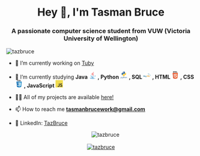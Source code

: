 <h1 align="center">Hey 👋, I'm Tasman Bruce</h1>
<h3 align="center">A passionate computer science student from VUW (Victoria University of Wellington)</h3>

<p align="left"> <img src="https://komarev.com/ghpvc/?username=tazbruce" alt="tazbruce" /> </p>

- 🔭 I’m currently working on [Tuby](https://github.com/TazBruce/Tuby)

- 🌱 I’m currently studying **Java <img src="https://github.com/devicons/devicon/blob/master/icons/java/java-original.svg" alt="java" width="20" height="20"/> , Python <img src="https://github.com/devicons/devicon/blob/master/icons/python/python-original-wordmark.svg" alt="python" width="20" height="20"/> , SQL <img src="https://github.com/devicons/devicon/blob/master/icons/mysql/mysql-original-wordmark.svg" alt="mysql" width="20" height="20"/> , HTML <img src="https://github.com/devicons/devicon/blob/master/icons/html5/html5-original-wordmark.svg" alt="html5" width="20" height="20"/> , CSS <img src="https://github.com/devicons/devicon/blob/master/icons/css3/css3-original-wordmark.svg" alt="css3" width="20" height="20"/>  , JavaScript <img src="https://github.com/devicons/devicon/blob/master/icons/javascript/javascript-original.svg" alt="javascript" width="20" height="20"/>**

- 👨‍💻 All of my projects are available [here!](https://github.com/TazBruce?tab=repositories)

- 📫 How to reach me **tasmanbrucework@gmail.com**

- 💼 LinkedIn: [TazBruce](https://www.linkedin.com/in/tazbruce/)
  
  <p align="center"> 
  <img src="https://github-readme-stats.vercel.app/api?username=tazbruce&show_icons=true" alt="tazbruce" /> </p>

<p align="center">
<a href="https://linkedin.com/in/tazbruce" target="blank"><img align="center" src="https://cdn.jsdelivr.net/npm/simple-icons@3.0.1/icons/linkedin.svg" alt="tazbruce" height="20" width="20" /></a>
</p>
